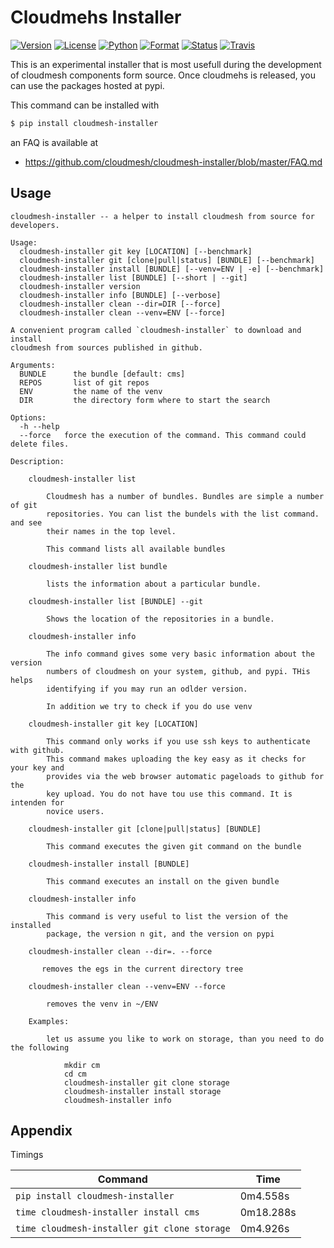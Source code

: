 # Cloudmehs Installer 

[![Version](https://img.shields.io/pypi/v/cloudmesh-installer.svg)](https://pypi.python.org/pypi/cloudmesh-installer)
[![License](https://img.shields.io/badge/License-Apache%202.0-blue.svg)](https://github.com/cloudmesh/cloudmesh-installer/blob/master/LICENSE)
[![Python](https://img.shields.io/pypi/pyversions/cloudmesh-installer.svg)](https://pypi.python.org/pypi/cloudmesh-installer)
[![Format](https://img.shields.io/pypi/format/cloudmesh-installer.svg)](https://pypi.python.org/pypi/cloudmesh-installer)
[![Status](https://img.shields.io/pypi/status/cloudmesh-installer.svg)](https://pypi.python.org/pypi/cloudmesh-installer)
[![Travis](https://travis-ci.com/cloudmesh/cloudmesh-installer.svg?branch=master)](https://travis-ci.com/cloudmesh/cloudmesh-installer)

This is an experimental installer that is most usefull during the
development of cloudmesh components form source. Once cloudmehs is
released, you can use the packages hosted at pypi.

This command can be installed with 

```bash
$ pip install cloudmesh-installer
```

an FAQ is available at

* <https://github.com/cloudmesh/cloudmesh-installer/blob/master/FAQ.md>

## Usage
```
cloudmesh-installer -- a helper to install cloudmesh from source for developers.

Usage:
  cloudmesh-installer git key [LOCATION] [--benchmark]
  cloudmesh-installer git [clone|pull|status] [BUNDLE] [--benchmark]
  cloudmesh-installer install [BUNDLE] [--venv=ENV | -e] [--benchmark]
  cloudmesh-installer list [BUNDLE] [--short | --git]
  cloudmesh-installer version
  cloudmesh-installer info [BUNDLE] [--verbose]
  cloudmesh-installer clean --dir=DIR [--force]
  cloudmesh-installer clean --venv=ENV [--force]

A convenient program called `cloudmesh-installer` to download and install
cloudmesh from sources published in github.

Arguments:
  BUNDLE      the bundle [default: cms]
  REPOS       list of git repos
  ENV         the name of the venv
  DIR         the directory form where to start the search

Options:
  -h --help
  --force   force the execution of the command. This command could delete files.

Description:

    cloudmesh-installer list

        Cloudmesh has a number of bundles. Bundles are simple a number of git
        repositories. You can list the bundels with the list command. and see
        their names in the top level.

        This command lists all available bundles

    cloudmesh-installer list bundle

        lists the information about a particular bundle.

    cloudmesh-installer list [BUNDLE] --git

        Shows the location of the repositories in a bundle.

    cloudmesh-installer info

        The info command gives some very basic information about the version
        numbers of cloudmesh on your system, github, and pypi. THis helps
        identifying if you may run an odlder version.

        In addition we try to check if you do use venv

    cloudmesh-installer git key [LOCATION]

        This command only works if you use ssh keys to authenticate with github.
        This command makes uploading the key easy as it checks for your key and
        provides via the web browser automatic pageloads to github for the
        key upload. You do not have tou use this command. It is intenden for
        novice users.

    cloudmesh-installer git [clone|pull|status] [BUNDLE]

        This command executes the given git command on the bundle

    cloudmesh-installer install [BUNDLE]

        This command executes an install on the given bundle

    cloudmesh-installer info

        This command is very useful to list the version of the installed
        package, the version n git, and the version on pypi

    cloudmesh-installer clean --dir=. --force

       removes the egs in the current directory tree

    cloudmesh-installer clean --venv=ENV --force

        removes the venv in ~/ENV

    Examples:

        let us assume you like to work on storage, than you need to do the following

            mkdir cm
            cd cm
            cloudmesh-installer git clone storage
            cloudmesh-installer install storage
            cloudmesh-installer info

```
## Appendix

Timings

| Command | Time |
| --- | --- |
| `pip install cloudmesh-installer` | 	0m4.558s |
| `time cloudmesh-installer install cms`| 0m18.288s |
| `time cloudmesh-installer git clone storage` | 	0m4.926s |



